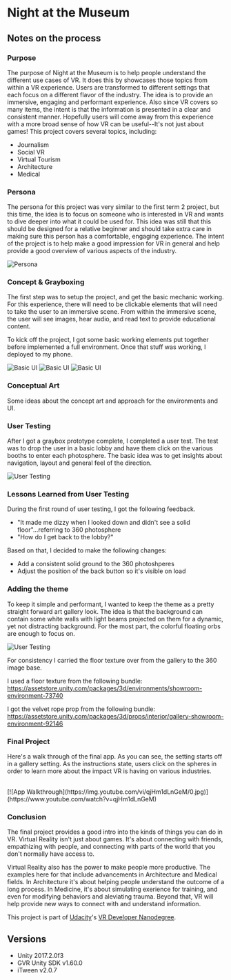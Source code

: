 # Night at the Museum

## Notes on the process

### Purpose
The purpose of Night at the Museum is to help people understand the different use cases of VR. It does this by showcases those topics from within a VR experience. Users are transformed to different settings that each focus on a different flavor of the industry. The idea is to provide an immersive, engaging and performant experience. Also since VR covers so many items, the intent is that the information is presented in a clear and consistent manner. Hopefully users will come away from this experience with a more broad sense of how VR can be useful--It's not just about games! This project covers several topics, including:

* Journalism
* Social VR
* Virtual Tourism
* Architecture
* Medical

### Persona
The persona for this project was very similar to the first term 2 project, but this time, the idea is to focus on someone who is interested in VR and wants to dive deeper into what it could be used for. This idea was still that this should be designed for a relative beginner and should take extra care in making sure this person has a comfortable, engaging experience. The intent of the project is to help make a good impression for VR in general and help provide a good overview of various aspects of the industry.

![Persona](/NightAtTheMuseum/img/VR-persona-NATM.jpg)

### Concept & Grayboxing
The first step was to setup the project, and get the basic mechanic working. For this experience, there will need to be clickable elements that will need to take the user to an immersive scene. From within the immersive scene, the user will see images, hear audio, and read text to provide educational content.

To kick off the project, I got some basic working elements put together before implemented a full environment. Once that stuff was working, I deployed to my phone.

![Basic UI](/NightAtTheMuseum/img/sketches.png)
![Basic UI](/NightAtTheMuseum/img/graybox-lobby.png)
![Basic UI](/NightAtTheMuseum/img/graybox-booth.png)

### Conceptual Art
Some ideas about the concept art and approach for the environments and UI.


### User Testing
After I got a graybox prototype complete, I completed a user test. The test was to drop the user in a basic lobby and have them click on the various booths to enter each photosphere. The basic idea was to get insights about navigation, layout and general feel of the direction.

![User Testing](/NightAtTheMuseum/img/user-test.png)

### Lessons Learned from User Testing
During the first round of user testing, I got the following feedback.
* "It made me dizzy when I looked down and didn't see a solid floor"...referring to 360 photosphere
* "How do I get back to the lobby?"

Based on that, I decided to make the following changes:
* Add a consistent solid ground to the 360 photoshperes
* Adjust the position of the back button so it's visible on load

### Adding the theme
To keep it simple and performant, I wanted to keep the theme as a pretty straight forward art gallery look. The idea is that the background can contain some white walls with light beams projected on them for a dynamic, yet not distracting background. For the most part, the colorful floating orbs are enough to focus on.

![User Testing](/NightAtTheMuseum/img/art-concept.jpg)

For consistency I carried the floor texture over from the gallery to the 360 image base.

I used a floor texture from the following bundle:
https://assetstore.unity.com/packages/3d/environments/showroom-environment-73740

I got the velvet rope prop from the following bundle:
https://assetstore.unity.com/packages/3d/props/interior/gallery-showroom-environment-92146

### Final Project
Here's a walk through of the final app. As you can see, the setting starts off in a gallery setting. As the instructions state, users click on the spheres in order to learn more about the impact VR is having on various industries.

<br>
[![App Walkthrough](https://img.youtube.com/vi/qjHm1dLnGeM/0.jpg)](https://www.youtube.com/watch?v=qjHm1dLnGeM)

### Conclusion
The final project provides a good intro into the kinds of things you can do in VR. Virtual Reality isn't just about games. It's about connecting with friends, empathizing with people, and connecting with parts of the world that you don't normally have access to. 

Virtual Reality also has the power to make people more productive. The examples here for that include advancements in Architecture and Medical fields. In Architecture it's about helping people understand the outcome of a long process. In Medicine, it's about simulating exerience for training, and even for modifying behaviors and aleviating trauma. Beyond that, VR will help provide new ways to connect with and understand information.


This project is part of [Udacity](https://www.udacity.com "Udacity - Be in demand")'s [VR Developer Nanodegree](https://www.udacity.com/course/vr-developer-nanodegree--nd017).

## Versions
- Unity 2017.2.0f3
- GVR Unity SDK v1.60.0
- iTween v2.0.7




